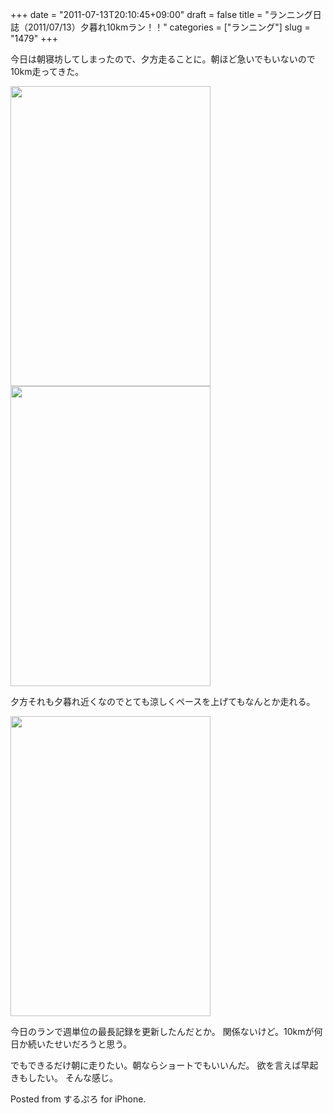 +++
date = "2011-07-13T20:10:45+09:00"
draft = false
title = "ランニング日誌（2011/07/13）夕暮れ10kmラン！！"
categories = ["ランニング"]
slug = "1479"
+++

今日は朝寝坊してしまったので、夕方走ることに。朝ほど急いでもいないので10km走ってきた。

<!--more-->

<img src="http://knk-n.com/wp-content/uploads/2011/07/slooProImg_20110713195952.png" alt="" width="320" height="480" class="slooProImg" />

<img alt="" src="http://knk-n.com/wp-content/uploads/2011/07/slooProImg_20110713200146.png" width="320" height="480" class="slooProImg" />

夕方それも夕暮れ近くなのでとても涼しくペースを上げてもなんとか走れる。


<img alt="" src="http://knk-n.com/wp-content/uploads/2011/07/slooProImg_20110713200518.png" width="320" height="480" class="slooProImg" />

今日のランで週単位の最長記録を更新したんだとか。
関係ないけど。10kmが何日か続いたせいだろうと思う。

でもできるだけ朝に走りたい。朝ならショートでもいいんだ。
欲を言えば早起きもしたい。
そんな感じ。

Posted from するぷろ for iPhone.

